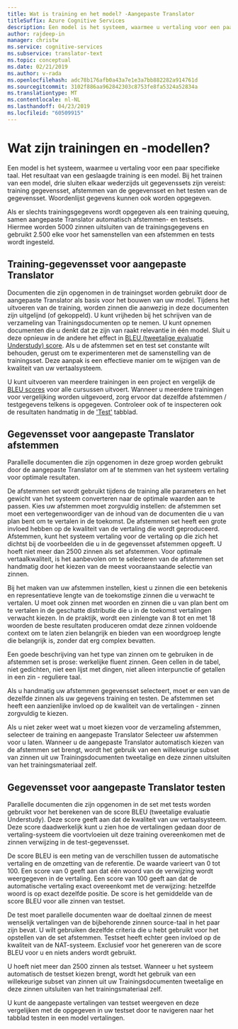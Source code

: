 ```yaml
---
title: Wat is training en het model? -Aangepaste Translator
titleSuffix: Azure Cognitive Services
description: Een model is het systeem, waarmee u vertaling voor een paar specifieke taal. Het resultaat van een geslaagde training is een model. Bij het trainen van een model, zijn drie sluiten elkaar wederzijds uit gegevenssets vereist gegevensset training, afstemmen van de gegevensset en het testen van de gegevensset.
author: rajdeep-in
manager: christw
ms.service: cognitive-services
ms.subservice: translator-text
ms.topic: conceptual
ms.date: 02/21/2019
ms.author: v-rada
ms.openlocfilehash: adc78b176afb0a43a7e1e3a7bb882282a914761d
ms.sourcegitcommit: 3102f886aa962842303c8753fe8fa5324a52834a
ms.translationtype: MT
ms.contentlocale: nl-NL
ms.lasthandoff: 04/23/2019
ms.locfileid: "60509915"
---
```

# <a name="what-are-trainings-and-models"></a>Wat zijn trainingen en -modellen?

Een model is het systeem, waarmee u vertaling voor een paar specifieke taal.
Het resultaat van een geslaagde training is een model. Bij het trainen van een model, drie sluiten elkaar wederzijds uit gegevenssets zijn vereist: training gegevensset, afstemmen van de gegevensset en het testen van de gegevensset. Woordenlijst gegevens kunnen ook worden opgegeven.

Als er slechts trainingsgegevens wordt opgegeven als een training queuing, samen aangepaste Translator automatisch afstemmen- en testsets. Hiermee worden 5000 zinnen uitsluiten van de trainingsgegevens en gebruikt 2.500 elke voor het samenstellen van een afstemmen en tests wordt ingesteld.

## <a name="training-dataset-for-custom-translator"></a>Training-gegevensset voor aangepaste Translator

Documenten die zijn opgenomen in de trainingset worden gebruikt door de aangepaste Translator als basis voor het bouwen van uw model. Tijdens het uitvoeren van de training, worden zinnen die aanwezig in deze documenten zijn uitgelijnd (of gekoppeld). U kunt vrijheden bij het schrijven van de verzameling van Trainingsdocumenten op te nemen. U kunt opnemen documenten die u denkt dat ze zijn van raakt relevantie in één model. Sluit u deze opnieuw in de andere het effect in [BLEU (tweetalige evaluatie Understudy) score](what-is-bleu-score.md). Als u de afstemmen set en test set constante wilt behouden, gerust om te experimenteren met de samenstelling van de trainingsset. Deze aanpak is een effectieve manier om te wijzigen van de kwaliteit van uw vertaalsysteem.

U kunt uitvoeren van meerdere trainingen in een project en vergelijk de [BLEU scores](what-is-bleu-score.md) voor alle cursussen uitvoert. Wanneer u meerdere trainingen voor vergelijking worden uitgevoerd, zorg ervoor dat dezelfde afstemmen / testgegevens telkens is opgegeven. Controleer ook of te inspecteren ook de resultaten handmatig in de ['Test'](how-to-view-system-test-results.md) tabblad.

## <a name="tuning-dataset-for-custom-translator"></a>Gegevensset voor aangepaste Translator afstemmen

Parallelle documenten die zijn opgenomen in deze groep worden gebruikt door de aangepaste Translator om af te stemmen van het systeem vertaling voor optimale resultaten.

De afstemmen set wordt gebruikt tijdens de training alle parameters en het gewicht van het systeem converteren naar de optimale waarden aan te passen. Kies uw afstemmen moet zorgvuldig instellen: de afstemmen set moet een vertegenwoordiger van de inhoud van de documenten die u van plan bent om te vertalen in de toekomst. De afstemmen set heeft een grote invloed hebben op de kwaliteit van de vertaling die wordt geproduceerd. Afstemmen, kunt het systeem vertaling voor de vertaling op die zich het dichtst bij de voorbeelden die u in de gegevensset afstemmen opgeeft. U hoeft niet meer dan 2500 zinnen als set afstemmen. Voor optimale vertaalkwaliteit, is het aanbevolen om te selecteren van de afstemmen set handmatig door het kiezen van de meest vooraanstaande selectie van zinnen.

Bij het maken van uw afstemmen instellen, kiest u zinnen die een betekenis en representatieve lengte van de toekomstige zinnen die u verwacht te vertalen. U moet ook zinnen met woorden en zinnen die u van plan bent om te vertalen in de geschatte distributie die u in de toekomst vertalingen verwacht kiezen. In de praktijk, wordt een zinlengte van 8 tot en met 18 woorden de beste resultaten produceren omdat deze zinnen voldoende context om te laten zien belangrijk en bieden van een woordgroep lengte die belangrijk is, zonder dat erg complex bevatten.

Een goede beschrijving van het type van zinnen om te gebruiken in de afstemmen set is prose: werkelijke fluent zinnen. Geen cellen in de tabel, niet gedichten, niet een lijst met dingen, niet alleen interpunctie of getallen in een zin - reguliere taal.

Als u handmatig uw afstemmen gegevensset selecteert, moet er een van de dezelfde zinnen als uw gegevens training en testen. De afstemmen set heeft een aanzienlijke invloed op de kwaliteit van de vertalingen - zinnen zorgvuldig te kiezen.

Als u niet zeker weet wat u moet kiezen voor de verzameling afstemmen, selecteer de training en aangepaste Translator Selecteer uw afstemmen voor u laten. Wanneer u de aangepaste Translator automatisch kiezen van de afstemmen set brengt, wordt het gebruik van een willekeurige subset van zinnen uit uw Trainingsdocumenten tweetalige en deze zinnen uitsluiten van het trainingsmateriaal zelf.

## <a name="testing-dataset-for-custom-translator"></a>Gegevensset voor aangepaste Translator testen

Parallelle documenten die zijn opgenomen in de set met tests worden gebruikt voor het berekenen van de score BLEU (tweetalige evaluatie Understudy). Deze score geeft aan dat de kwaliteit van uw vertaalsysteem. Deze score daadwerkelijk kunt u zien hoe de vertalingen gedaan door de vertaling-systeem die voortvloeien uit deze training overeenkomen met de zinnen verwijzing in de test-gegevensset.

De score BLEU is een meting van de verschillen tussen de automatische vertaling en de omzetting van de referentie. De waarde varieert van 0 tot 100. Een score van 0 geeft aan dat één woord van de verwijzing wordt weergegeven in de vertaling. Een score van 100 geeft aan dat de automatische vertaling exact overeenkomt met de verwijzing: hetzelfde woord is op exact dezelfde positie. De score is het gemiddelde van de score BLEU voor alle zinnen van testset.

De test moet parallelle documenten waar de doeltaal zinnen de meest wenselijk vertalingen van de bijbehorende zinnen source-taal in het paar zijn bevat. U wilt gebruiken dezelfde criteria die u hebt gebruikt voor het opstellen van de set afstemmen. Testset heeft echter geen invloed op de kwaliteit van de NAT-systeem. Exclusief voor het genereren van de score BLEU voor u en niets anders wordt gebruikt.

U hoeft niet meer dan 2500 zinnen als testset. Wanneer u het systeem automatisch de testset kiezen brengt, wordt het gebruik van een willekeurige subset van zinnen uit uw Trainingsdocumenten tweetalige en deze zinnen uitsluiten van het trainingsmateriaal zelf.

U kunt de aangepaste vertalingen van testset weergeven en deze vergelijken met de opgegeven in uw testset door te navigeren naar het tabblad testen in een model vertalingen.
